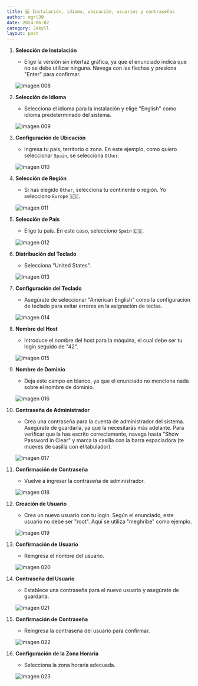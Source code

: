 ```yaml
---
title: 💻 Instalación, idioma, ubicación, usuarios y contraseñas
author: mgrl39
date: 2024-06-02
category: Jekyll
layout: post
---
```


1. **Selección de Instalación**  
   - Elige la versión sin interfaz gráfica, ya que el enunciado indica que no se debe utilizar ninguna. Navega con las flechas y presiona "Enter" para confirmar.
   
   ![Imagen 008](https://raw.githubusercontent.com/mgrl39/Born2BeRoot/main/steps/b2br_img_008.png)

2. **Selección de Idioma**  
   - Selecciona el idioma para la instalación y elige "English" como idioma predeterminado del sistema.
   
   ![Imagen 009](https://raw.githubusercontent.com/mgrl39/Born2BeRoot/main/steps/b2br_img_009.png)

3. **Configuración de Ubicación**  
   - Ingresa tu país, territorio o zona. En este ejemplo, como quiero seleccionar `Spain`, se selecciona `Other`.
   
   ![Imagen 010](https://raw.githubusercontent.com/mgrl39/Born2BeRoot/main/steps/b2br_img_010.png)

4. **Selección de Región**  
   - Si has elegido `Other`, selecciona tu continente o región. Yo selecciono `Europe` 🇪🇺.
   
   ![Imagen 011](https://raw.githubusercontent.com/mgrl39/Born2BeRoot/main/steps/b2br_img_011.png)

5. **Selección de País**  
   - Elige tu país. En este caso, selecciono `Spain` 🇪🇸.
   
   ![Imagen 012](https://raw.githubusercontent.com/mgrl39/Born2BeRoot/main/steps/b2br_img_012.png)

6. **Distribución del Teclado**  
   - Selecciona "United States".
   
   ![Imagen 013](https://raw.githubusercontent.com/mgrl39/Born2BeRoot/main/steps/b2br_img_013.png)

7. **Configuración del Teclado**  
   - Asegúrate de seleccionar "American English" como la configuración de teclado para evitar errores en la asignación de teclas.
   
   ![Imagen 014](https://raw.githubusercontent.com/mgrl39/Born2BeRoot/main/steps/b2br_img_014.png)

8. **Nombre del Host**  
   - Introduce el nombre del host para la máquina, el cual debe ser tu login seguido de "42".
   
   ![Imagen 015](https://raw.githubusercontent.com/mgrl39/Born2BeRoot/main/steps/b2br_img_015.png)

9. **Nombre de Dominio**  
   - Deja este campo en blanco, ya que el enunciado no menciona nada sobre el nombre de dominio.
   
   ![Imagen 016](https://raw.githubusercontent.com/mgrl39/Born2BeRoot/main/steps/b2br_img_016.png)

10. **Contraseña de Administrador**  
    - Crea una contraseña para la cuenta de administrador del sistema. Asegúrate de guardarla, ya que la necesitarás más adelante. Para verificar que la has escrito correctamente, navega hasta "Show Password in Clear" y marca la casilla con la barra espaciadora (te mueves de casilla con el tabulador).
    
    ![Imagen 017](https://raw.githubusercontent.com/mgrl39/Born2BeRoot/main/steps/b2br_img_017.png)

11. **Confirmación de Contraseña**  
    - Vuelve a ingresar la contraseña de administrador.
    
    ![Imagen 018](https://raw.githubusercontent.com/mgrl39/Born2BeRoot/main/steps/b2br_img_018.png)

12. **Creación de Usuario**  
    - Crea un nuevo usuario con tu login. Según el enunciado, este usuario no debe ser "root". Aquí se utiliza "meghribe" como ejemplo.
    
    ![Imagen 019](https://raw.githubusercontent.com/mgrl39/Born2BeRoot/main/steps/b2br_img_019.png)

13. **Confirmación de Usuario**  
    - Reingresa el nombre del usuario.
    
    ![Imagen 020](https://raw.githubusercontent.com/mgrl39/Born2BeRoot/main/steps/b2br_img_020.png)

14. **Contraseña del Usuario**  
    - Establece una contraseña para el nuevo usuario y asegúrate de guardarla.
    
    ![Imagen 021](https://raw.githubusercontent.com/mgrl39/Born2BeRoot/main/steps/b2br_img_021.png)

15. **Confirmación de Contraseña**  
    - Reingresa la contraseña del usuario para confirmar.
    
    ![Imagen 022](https://raw.githubusercontent.com/mgrl39/Born2BeRoot/main/steps/b2br_img_022.png)

16. **Configuración de la Zona Horaria**  
    - Selecciona la zona horaria adecuada.
    
    ![Imagen 023](https://raw.githubusercontent.com/mgrl39/Born2BeRoot/main/steps/b2br_img_023.png)
